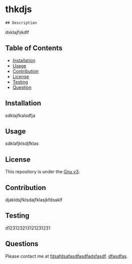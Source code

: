 # thkdjs

  
    ## Description
   dsklajfskdlf

  ## Table of Contents
  * [Installation](#installation)
  * [Usage](#usage)
  * [Contribution](#contribution)
  * [License](#license)
  * [Testing](#testing)
  * [Question](#questions)
  
  ## Installation
  sdklajfkalsdfja
  ## Usage
  sdklafjklsdjfklas
  
  ## License
  This repository is under the [Gnu v3](undefined).
  
  ## Contribution
  djakldsjfklsdajfklasjkfdsaklf
  
  ## Testing
  d123123213121231231
  ## Questions
  
  Please contact me at [fdsafdsafasdfasdfadsfasdf](mailto:fdsafdsafasdfasdfadsfasdf).  [dfasdfas](https://github.com/dfasdfas).
  

